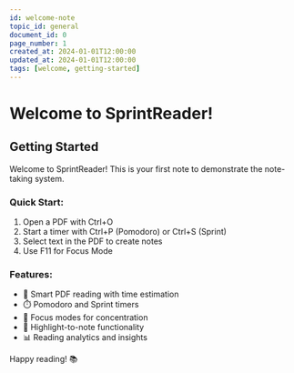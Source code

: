 ```yaml
---
id: welcome-note
topic_id: general
document_id: 0
page_number: 1
created_at: 2024-01-01T12:00:00
updated_at: 2024-01-01T12:00:00
tags: [welcome, getting-started]
---
```


# Welcome to SprintReader!

## Getting Started

Welcome to SprintReader! This is your first note to demonstrate the note-taking system.

### Quick Start:
1. Open a PDF with Ctrl+O
2. Start a timer with Ctrl+P (Pomodoro) or Ctrl+S (Sprint)
3. Select text in the PDF to create notes
4. Use F11 for Focus Mode

### Features:
- 📖 Smart PDF reading with time estimation
- ⏱️ Pomodoro and Sprint timers
- 🎯 Focus modes for concentration
- 📝 Highlight-to-note functionality
- 📊 Reading analytics and insights

Happy reading! 📚
